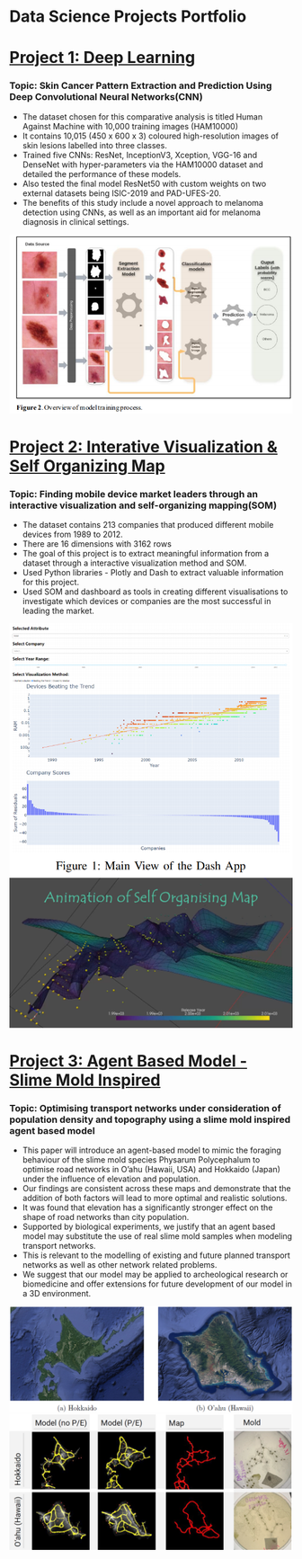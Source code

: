 # Data Science Projects Portfolio

# [Project 1: Deep Learning](https://github.com/Teamkronos/skin_cancer_classifier)

### Topic: Skin Cancer Pattern Extraction and Prediction Using Deep Convolutional Neural Networks(CNN)
* The dataset chosen for this comparative analysis is titled Human Against Machine with 10,000 training images (HAM10000)
* It contains 10,015 (450 x 600 x 3) coloured high-resolution images of skin lesions labelled into three classes.
* Trained five CNNs: ResNet, InceptionV3, Xception, VGG-16 and DenseNet with hyper-parameters via the HAM10000 dataset and detailed the performance of these models. 
* Also tested the final model ResNet50 with custom weights on two external datasets being ISIC-2019 and PAD-UFES-20. 
* The benefits of this study include a novel approach to melanoma detection using CNNs, as well as an important aid for melanoma diagnosis in clinical settings.

![](https://github.com/Teamkronos/Eugene_Portfolio/blob/main/images/1_Overview.PNG)

# [Project 2: Interative Visualization & Self Organizing Map](https://github.com/Teamkronos/mobile_device_market_leader)

### Topic: Finding mobile device market leaders through an interactive visualization and self-organizing mapping(SOM)
* The dataset contains 213 companies that produced different mobile devices from 1989 to 2012. 
* There are 16 dimensions with 3162 rows
* The goal of this project is to extract meaningful information from a dataset through a interactive visualization method and SOM. 
* Used Python libraries - Plotly and Dash to extract valuable information for this project. 
* Used SOM and dashboard as tools in creating different visualisations to investigate which devices or companies are the most successful in leading the market.

![](https://github.com/Teamkronos/Eugene_Portfolio/blob/main/images/0_mainview.PNG)
![](https://github.com/Teamkronos/Eugene_Portfolio/blob/main/images/SOM.PNG)


# [Project 3: Agent Based Model - Slime Mold Inspired ](https://github.com/Teamkronos/agent_based_model_slime_mold)

### Topic: Optimising transport networks under consideration of population density and topography using a slime mold inspired agent based model
* This paper will introduce an agent-based model to mimic the foraging behaviour of the slime mold species Physarum Polycephalum to optimise road networks in O’ahu (Hawaii, USA) and Hokkaido (Japan) under the influence of elevation and population. 
* Our findings are consistent across these maps and demonstrate that the addition of both factors will lead to more optimal and realistic solutions. 
* It was found that elevation has a significantly stronger effect on the shape of road networks than city population. 
* Supported by biological experiments, we justify that an agent based model may substitute the use of real slime mold samples when modeling transport networks. 
* This is relevant to the modelling of existing and future planned transport networks as well as other network related problems. 
* We suggest that our model may be applied to archeological research or biomedicine and offer extensions for future development of our model in a 3D environment.

![](https://github.com/Teamkronos/Eugene_Portfolio/blob/main/images/realmap.PNG)
![](https://github.com/Teamkronos/Eugene_Portfolio/blob/main/images/mix.PNG)































